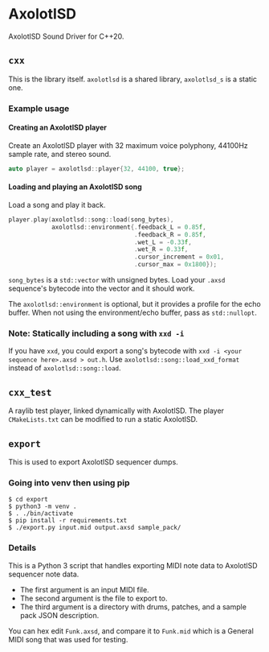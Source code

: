 # AxolotlSD

AxolotlSD Sound Driver for C++20.

## `cxx`

This is the library itself. `axolotlsd` is a shared library, `axolotlsd_s` is a static one.

### Example usage

#### Creating an AxolotlSD player

Create an AxolotlSD player with 32 maximum voice polyphony, 44100Hz sample rate, and stereo sound.

```cxx
auto player = axolotlsd::player{32, 44100, true};
```

#### Loading and playing an AxolotlSD song

Load a song and play it back.

```cxx
player.play(axolotlsd::song::load(song_bytes),
            axolotlsd::environment{.feedback_L = 0.85f,
                                   .feedback_R = 0.85f,
                                   .wet_L = -0.33f,
                                   .wet_R = 0.33f,
                                   .cursor_increment = 0x01,
                                   .cursor_max = 0x1800});
```

`song_bytes` is a `std::vector` with unsigned bytes.
Load your `.axsd` sequence's bytecode into the vector and it should work.

The `axolotlsd::environment` is optional, but it provides a profile for the echo buffer.
When not using the environment/echo buffer, pass as `std::nullopt`.

### Note: Statically including a song with `xxd -i`

If you have `xxd`, you could export a song's bytecode with `xxd -i <your sequence here>.axsd > out.h`.
Use `axolotlsd::song::load_xxd_format` instead of `axolotlsd::song::load`.

## `cxx_test`

A raylib test player, linked dynamically with AxolotlSD.
The player `CMakeLists.txt` can be modified to run a static AxolotlSD.

## `export`

This is used to export AxolotlSD sequencer dumps.

### Going into venv then using pip

```shell
$ cd export
$ python3 -m venv .
$ . ./bin/activate
$ pip install -r requirements.txt
$ ./export.py input.mid output.axsd sample_pack/
```

### Details

This is a Python 3 script that handles exporting MIDI note data to AxolotlSD sequencer note data.
- The first argument is an input MIDI file.
- The second argument is the file to export to.
- The third argument is a directory with drums, patches, and a sample pack JSON description.

You can hex edit `Funk.axsd`, and compare it to `Funk.mid` which is a General MIDI song that was used for testing.
